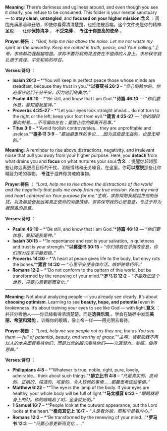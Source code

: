 **Meaning**: There’s darkness and ugliness around, and even though you see it clearly, you refuse to be consumed. This folder is your mental sanctuary — to **stay clean**, **untangled**, and **focused on your higher mission**.**含义** ：周围充满黑暗和丑陋，即使你看得清清楚楚，也拒绝被吞噬。这个文件夹是你的精神圣殿——让你**保持清净** ， **不受束缚** ， **专注于你更高的使命** 。

**Prayer**:**祷告** ：
 *“God, help me rise above the noise. Let me not waste my spirit on the unworthy. Keep me rooted in truth, peace, and Your calling.”上帝，求祢帮助我超越喧嚣。求祢不要将我的灵浪费在不值得的人身上。求祢保守我扎根于真理、平安和祢的呼召。*

**Verses**:**诗句** ：

- **Isaiah 26:3** – *“You will keep in perfect peace those whose minds are steadfast, because they trust in you.”***以赛亚书 26:3** – *“坚心倚赖你的，你必保守他们十分平安，因为他们倚靠你。”*
- **Psalm 46:10** – *“Be still, and know that I am God.”***诗篇 46:10** — *“你们要休息，要知道我是神。”*
- **Proverbs 4:25-27** – *“Let your eyes look straight ahead… do not turn to the right or the left; keep your foot from evil.”***箴言 4:25-27** — *“你的眼目要向前看……不可偏向左右；要禁止你的脚离开恶事。”*
- **Titus 3:9** – *“Avoid foolish controversies… they are unprofitable and useless.”***提多书 3:9** – *“要远避愚昧的争论……因为这些是无益的，也是无用的。”*

**Meaning**: A reminder to rise above distractions, negativity, and irrelevant noise that pull you away from your higher purpose. Here, you **detach** from what drains you and **focus** on what nurtures your soul.**含义** ：提醒你超越那些让你远离更高目标的干扰、消极情绪和无关噪音。在这里，你**可以摆脱**那些让你精疲力竭的事物， **专注**于滋养你灵魂的事物。

**Prayer**:**祷告** ：
 *“Lord, help me to rise above the distractions of the world and the negativity that pulls me away from my true mission. Keep my mind and heart centered on Your purpose for me.”主啊，求祢帮助我超越世俗的纷扰，以及那些使我远离真正使命的消极情绪。求祢保守我的心思意念，专注于祢为我预备的旨意。*

**Verses**:**诗句** ：

- **Psalm 46:10** – *“Be still, and know that I am God.”***诗篇 46:10** — *“你们要休息，要知道我是神。”*
- **Isaiah 30:15** – *“In repentance and rest is your salvation, in quietness and trust is your strength.”***以赛亚书 30:15** – *“你们得救在乎悔改安息，你们得力在乎平静安稳。”*
- **Proverbs 14:30** – *“A heart at peace gives life to the body, but envy rots the bones.”***箴言 14:30** — *“心里平安使身体存活，嫉妒使骨朽坏。”*
- **Romans 12:2** – *“Do not conform to the pattern of this world, but be transformed by the renewing of your mind.”***罗马书 12:2** – *“不要效法这个世界，只要心意更新而变化。”*

---

**Meaning**: Not about analyzing people — you already see clearly. It’s about **choosing optimism**. Learning to see **beauty, hope, and potential** even in brokenness. It’s about training your eyes to see like God — with light.**意义** ：并非分析他人——你已经看得清清楚楚。而是**选择乐观** 。学会在破碎中发现**美丽、希望和潜能** 。训练你的眼睛，像上帝一样——用光明去看待。

**Prayer**:**祷告** ：
 *“Lord, help me see people not as they are, but as You see them — full of potential, beauty, and worthy of grace.”“主啊，请帮助我不再以人的本来面目看待他们，而是以您的眼光看待他们——充满潜力、美丽、值得恩典。”*

**Verses**:**诗句** ：

- **Philippians 4:8** – *“Whatever is true, noble, right, pure, lovely, admirable... think about such things.”***腓立比书 4:8** – *“凡是真实的、高尚的、正确的、纯洁的、可爱的、令人钦佩的事情……都要思考这些事情。”*
- **Matthew 6:22** – *“The eye is the lamp of the body. If your eyes are healthy, your whole body will be full of light.”***马太福音 6:22** – *“眼睛就是身上的灯。你的眼睛若了明，全身就光明。”*
- **1 Samuel 16:7** – *“People look at the outward appearance, but the Lord looks at the heart.”***撒母耳记上 16:7** – *“人是看外貌，耶和华是看内心。”*
- **Romans 12:2** – *“Be transformed by the renewing of your mind…”***罗马书 12:2** — *“只要心意更新而变化……”*